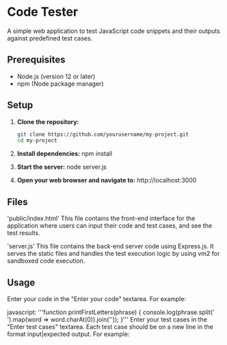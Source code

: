 # Code Tester

A simple web application to test JavaScript code snippets and their outputs against predefined test cases.

## Prerequisites

- Node.js (version 12 or later)
- npm (Node package manager)

## Setup

1. **Clone the repository:**

   ```sh
   git clone https://github.com/yourusername/my-project.git
   cd my-project

2. **Install dependencies:** 
   npm install

3. **Start the server:**
   node server.js

4. **Open your web browser and navigate to:**
   http://localhost:3000

## Files
'public/index.html'
This file contains the front-end interface for the application where users can input their code and test cases, and see the test results.

'server.js'
This file contains the back-end server code using Express.js. It serves the static files and handles the test execution logic by using vm2 for sandboxed code execution.

## Usage
Enter your code in the "Enter your code" textarea. For example:

javascript:
'''function printFirstLetters(phrase) {
    console.log(phrase.split(' ').map(word => word.charAt(0)).join(''));
}'''
Enter your test cases in the "Enter test cases" textarea. Each test case should be on a new line in the format input|expected output. For example:



